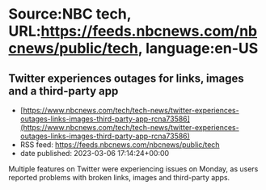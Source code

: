 # Source:NBC tech, URL:https://feeds.nbcnews.com/nbcnews/public/tech, language:en-US

## Twitter experiences outages for links, images and a third-party app
 - [https://www.nbcnews.com/tech/tech-news/twitter-experiences-outages-links-images-third-party-app-rcna73586](https://www.nbcnews.com/tech/tech-news/twitter-experiences-outages-links-images-third-party-app-rcna73586)
 - RSS feed: https://feeds.nbcnews.com/nbcnews/public/tech
 - date published: 2023-03-06 17:14:24+00:00

Multiple features on Twitter were experiencing issues on Monday, as users reported problems with broken links, images and third-party apps.

